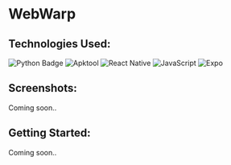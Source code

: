 # WebWarp
  <!--This is cross-platform Mobile application built for an already established project.-->

## Technologies Used:
  ![Python Badge](https://img.shields.io/badge/python-%23008080.svg?style=for-the-badge&logo=python&logoColor=%23FFFFFF)
  ![Apktool](https://img.shields.io/badge/apktool-gray.svg?style=for-the-badge&logo=apktool)
  ![React Native](https://img.shields.io/badge/react_native-%2320232a.svg?style=for-the-badge&logo=react&logoColor=%2361DAFB)
  ![JavaScript](https://img.shields.io/badge/javascript-%23323330.svg?style=for-the-badge&logo=javascript&logoColor=%23F7DF1E) 
  ![Expo](https://img.shields.io/badge/expo-black.svg?style=for-the-badge&logo=expo&logoColor=white)
  
## Screenshots:
  Coming soon..

## Getting Started:
  Coming soon..
<!--### Installation

To install this project, follow these steps:

1. Clone the repository:

   ```bash
   git clone https://github.com/your-username/your-project.git-->
